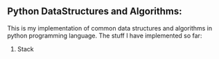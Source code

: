 ## Python DataStructures and Algorithms:

This is my implementation of common data structures and algorithms in python programming language.
The stuff I have implemented so far:

<ol>
<li>Stack</li>
</ol>
